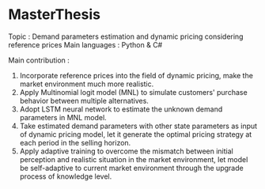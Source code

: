 # MasterThesis
Topic : Demand parameters estimation and dynamic pricing considering reference prices
Main languages : Python & C#

Main contribution :
1. Incorporate reference prices into the field of dynamic pricing, make the market environment much more realistic.
2. Apply Multinomial logit model (MNL) to simulate customers' purchase behavior between multiple alternatives.
3. Adopt LSTM neural network to estimate the unknown demand parameters in MNL model.
4. Take estimated demand parameters with other state parameters as input of dynamic pricing model, let it generate the optimal pricing strategy at each period in the selling horizon.
5. Apply adaptive training to overcome the mismatch between initial perception and realistic situation in the market environment, let model be self-adaptive to current market environment through the upgrade process of knowledge level.


